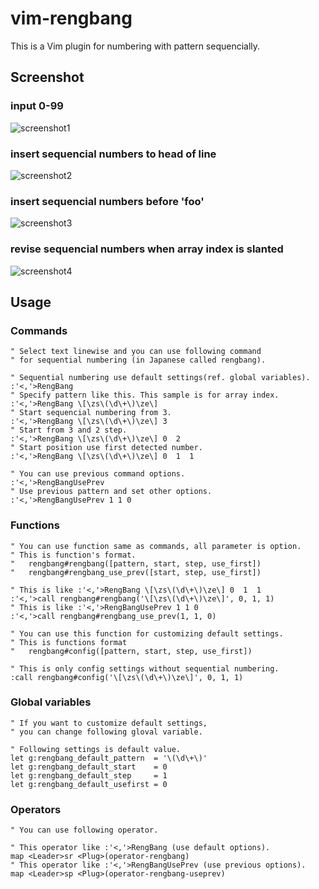 vim-rengbang
===

This is a Vim plugin for numbering with pattern sequencially.

Screenshot
---

### input 0-99

![screenshot1](http://gifzo.net/GcwkxqqqXQ.gif)

### insert sequencial numbers to head of line

![screenshot2](http://gifzo.net/dEheiPGLol.gif)

### insert sequencial numbers before 'foo'

![screenshot3](http://gifzo.net/OSgIW6SLMH.gif)

### revise sequencial numbers when array index is slanted

![screenshot4](http://gifzo.net/4lfMjTBr1M.gif)


Usage
---

### Commands
```vim
" Select text linewise and you can use following command
" for sequential numbering (in Japanese called rengbang).

" Sequential numbering use default settings(ref. global variables).
:'<,'>RengBang
" Specify pattern like this. This sample is for array index.
:'<,'>RengBang \[\zs\(\d\+\)\ze\]
" Start sequencial numbering from 3.
:'<,'>RengBang \[\zs\(\d\+\)\ze\] 3
" Start from 3 and 2 step.
:'<,'>RengBang \[\zs\(\d\+\)\ze\] 0  2
" Start position use first detected number.
:'<,'>RengBang \[\zs\(\d\+\)\ze\] 0  1  1

" You can use previous command options.
:'<,'>RengBangUsePrev
" Use previous pattern and set other options.
:'<,'>RengBangUsePrev 1 1 0
```

### Functions
```vim
" You can use function same as commands, all parameter is option.
" This is function's format.
"   rengbang#rengbang([pattern, start, step, use_first])
"   rengbang#rengbang_use_prev([start, step, use_first])

" This is like :'<,'>RengBang \[\zs\(\d\+\)\ze\] 0  1  1
:'<,'>call rengbang#rengbang('\[\zs\(\d\+\)\ze\]', 0, 1, 1)
" This is like :'<,'>RengBangUsePrev 1 1 0
:'<,'>call rengbang#rengbang_use_prev(1, 1, 0)

" You can use this function for customizing default settings.
" This is functions format
"   rengbang#config([pattern, start, step, use_first])

" This is only config settings without sequential numbering.
:call rengbang#config('\[\zs\(\d\+\)\ze\]', 0, 1, 1)
```

### Global variables
```vim
" If you want to customize default settings,
" you can change following gloval variable.

" Following settings is default value.
let g:rengbang_default_pattern  = '\(\d\+\)'
let g:rengbang_default_start    = 0
let g:rengbang_default_step     = 1
let g:rengbang_default_usefirst = 0
```

### Operators
```vim
" You can use following operator.

" This operator like :'<,'>RengBang (use default options).
map <Leader>sr <Plug>(operator-rengbang)
" This operator like :'<,'>RengBangUsePrev (use previous options).
map <Leader>sp <Plug>(operator-rengbang-useprev)
```

